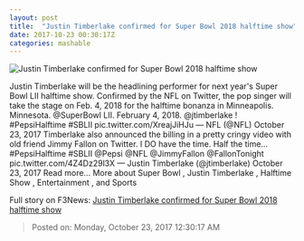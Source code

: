 ```yaml
---
layout: post
title:  "Justin Timberlake confirmed for Super Bowl 2018 halftime show"
date: 2017-10-23 00:30:17Z
categories: mashable
---
```


![Justin Timberlake confirmed for Super Bowl 2018 halftime show](https://i.amz.mshcdn.com/hoYVdEjj3KbxpmzW24qnlXuAF-o=/1200x630/2017%2F10%2F23%2F58%2Ff1740b1d420b4c06afc5eb2c3de56ba4.4f1a0.jpg)

Justin Timberlake will be the headlining performer for next year's Super Bowl LII halftime show. Confirmed by the NFL on Twitter, the pop singer will take the stage on Feb. 4, 2018 for the halftime bonanza in Minneapolis. Minnesota. @SuperBowl LII. February 4, 2018. @jtimberlake ! #PepsiHalftime #SBLII pic.twitter.com/XreajJiHJu — NFL (@NFL) October 23, 2017 Timberlake also announced the billing in a pretty cringy video with old friend Jimmy Fallon on Twitter. I DO have the time. Half the time... #PepsiHalftime #SBLII @Pepsi @NFL @JimmyFallon @FallonTonight pic.twitter.com/4Z4Dz29l3X — Justin Timberlake (@jtimberlake) October 23, 2017 Read more... More about Super Bowl , Justin Timberlake , Halftime Show , Entertainment , and Sports


Full story on F3News: [Justin Timberlake confirmed for Super Bowl 2018 halftime show](http://www.f3nws.com/n/4BdPYC)

> Posted on: Monday, October 23, 2017 12:30:17 AM
